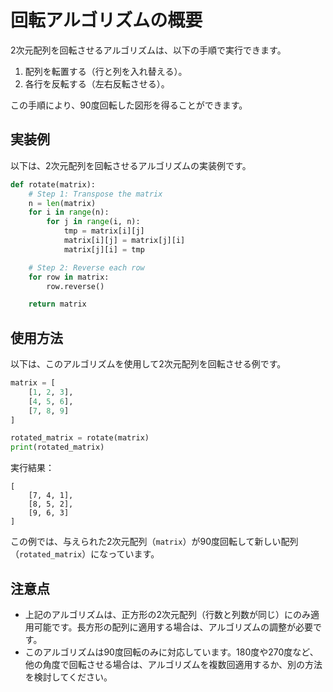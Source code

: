 
# 回転アルゴリズムの概要

2次元配列を回転させるアルゴリズムは、以下の手順で実行できます。

1. 配列を転置する（行と列を入れ替える）。
2. 各行を反転する（左右反転させる）。

この手順により、90度回転した図形を得ることができます。

## 実装例

以下は、2次元配列を回転させるアルゴリズムの実装例です。

```python
def rotate(matrix):
    # Step 1: Transpose the matrix
    n = len(matrix)
    for i in range(n):
        for j in range(i, n):
            tmp = matrix[i][j]
            matrix[i][j] = matrix[j][i]
            matrix[j][i] = tmp

    # Step 2: Reverse each row
    for row in matrix:
        row.reverse()

    return matrix
```

## 使用方法

以下は、このアルゴリズムを使用して2次元配列を回転させる例です。

```python
matrix = [
    [1, 2, 3],
    [4, 5, 6],
    [7, 8, 9]
]

rotated_matrix = rotate(matrix)
print(rotated_matrix)
```

実行結果：

```
[
    [7, 4, 1],
    [8, 5, 2],
    [9, 6, 3]
]
```

この例では、与えられた2次元配列（`matrix`）が90度回転して新しい配列（`rotated_matrix`）になっています。

## 注意点

- 上記のアルゴリズムは、正方形の2次元配列（行数と列数が同じ）にのみ適用可能です。長方形の配列に適用する場合は、アルゴリズムの調整が必要です。
- このアルゴリズムは90度回転のみに対応しています。180度や270度など、他の角度で回転させる場合は、アルゴリズムを複数回適用するか、別の方法を検討してください。